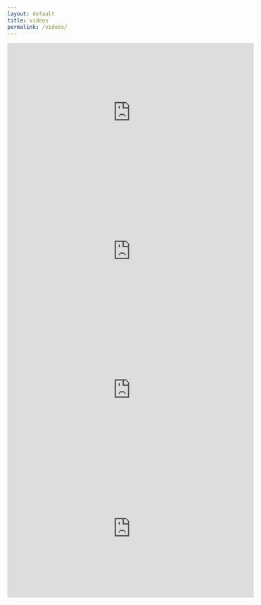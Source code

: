 ```yaml
---
layout: default
title: videos
permalink: /videos/
---
```

<div class="container">
  <div class="row">
    <div class="col-sm">
      <iframe width="560" height="315" src="https://www.youtube.com/embed/bjmH8DbJuRE" title="YouTube video player" frameborder="0" allow="accelerometer; autoplay; clipboard-write; encrypted-media; gyroscope; picture-in-picture" allowfullscreen></iframe>
    </div>
    <div class="col-sm">
      <iframe width="560" height="315" src="https://www.youtube.com/embed/uyoOW6Pmunw" title="YouTube video player" frameborder="0" allow="accelerometer; autoplay; clipboard-write; encrypted-media; gyroscope; picture-in-picture" allowfullscreen></iframe>
    </div>
  </div>
  <div class="row">
    <div class="col-sm">
      <iframe width="560" height="315" src="https://www.youtube.com/embed/pOg4JJVLMIQ" title="YouTube video player" frameborder="0" allow="accelerometer; autoplay; clipboard-write; encrypted-media; gyroscope; picture-in-picture" allowfullscreen></iframe>
    </div>
    <div class="col-sm">
      <iframe width="560" height="315" src="https://www.youtube.com/embed/ZKiU0_cSOts" title="YouTube video player" frameborder="0" allow="accelerometer; autoplay; clipboard-write; encrypted-media; gyroscope; picture-in-picture" allowfullscreen></iframe>
    </div>
  </div>
</div>

